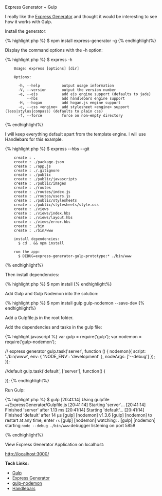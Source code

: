 Express Generator + Gulp

I really like the [Express Generator](http://expressjs.com/starter/generator.html) and thought it would be interesting to see how it works with Gulp.

Install the generator:

  {% highlight php %}
    $ npm install express-generator -g
  {% endhighlight%}

Display the command options with the -h option:

  {% highlight php %}
      $ express -h

        Usage: express [options] [dir]

        Options:

          -h, --help          output usage information
          -V, --version       output the version number
          -e, --ejs           add ejs engine support (defaults to jade)
              --hbs           add handlebars engine support
          -H, --hogan         add hogan.js engine support
          -c, --css <engine>  add stylesheet <engine> support (less|stylus|compass) (defaults to plain css)
          -f, --force         force on non-empty directory
  {% endhighlight%}

I will keep everything default apart from the template engine. I will use Handlebars for this example.

  {% highlight php %}
     $ express --hbs --git

        create : .
        create : ./package.json
        create : ./app.js
        create : ./.gitignore
        create : ./public
        create : ./public/javascripts
        create : ./public/images
        create : ./routes
        create : ./routes/index.js
        create : ./routes/users.js
        create : ./public/stylesheets
        create : ./public/stylesheets/style.css
        create : ./views
        create : ./views/index.hbs
        create : ./views/layout.hbs
        create : ./views/error.hbs
        create : ./bin
        create : ./bin/www

        install dependencies:
          $ cd . && npm install

        run the app:
          $ DEBUG=express-generator-gulp-prototype:* ./bin/www

  {% endhighlight%}

Then install dependencies:

  {% highlight php %}
     $ npm install
  {% endhighlight%}

Add Gulp and Gulp Nodemon into the solution:

{% highlight php %}
  $ npm install gulp gulp-nodemon --save-dev
{% endhighlight%}

Add a Gulpfile.js in the root folder.

Add the dependencies and tasks in the gulp file:

{% highlight javascript %}
  var gulp = require('gulp');
  var nodemon = require('gulp-nodemon');

  // express generator
  gulp.task('server', function () {
   nodemon({
       script: './bin/www',
       env: { 'NODE_ENV': 'development' },
       nodeArgs: ['--debug']
   });
  });

  //default
  gulp.task('default', ['server'], function() {

  });
{% endhighlight%}

Run Gulp:

{% highlight php %}
  $ gulp
  [20:41:14] Using gulpfile ~/ExpressGenerator/Gulpfile.js
  [20:41:14] Starting 'server'...
  [20:41:14] Finished 'server' after 1.13 ms
  [20:41:14] Starting 'default'...
  [20:41:14] Finished 'default' after 14 μs
  [gulp] [nodemon] v1.3.6
  [gulp] [nodemon] to restart at any time, enter `rs`
  [gulp] [nodemon] watching: *.*
  [gulp] [nodemon] starting `node --debug ./bin/www`
  debugger listening on port 5858

{% endhighlight%}

View Express Generator Application on localhost:

[http://localhost:3000/](http://localhost:3000/)

**Tech Links:**

*   [Gulp](http://gulpjs.com/)
*   [Express Generator](http://expressjs.com/starter/generator.html)
*   [gulp-nodemon](https://github.com/JacksonGariety/gulp-nodemon)
*   [Handlebars](http://handlebarsjs.com/)
